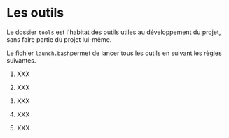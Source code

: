 Les outils
===========================

Le dossier `tools` est l'habitat des outils utiles au développement du projet, sans faire partie du projet lui-même.

Le fichier `launch.bash`permet de lancer tous les outils en suivant les règles suivantes.


  1. XXX

  1. XXX

  1. XXX

  1. XXX

  1. XXX
